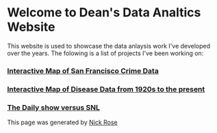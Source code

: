 
# Welcome to Dean's Data Analtics Website
This website is used to showcase the data anlaysis work I've developed over the years. The folowing is a list of projects I've been working on: 


### [Interactive Map of San Francisco Crime Data](https://nab2000.shinyapps.io/sf_crime_gis) 

### [Interactive Map of Disease Data from 1920s to the present](https://nab2000.shinyapps.io/disease_map/)

### [The Daily show versus SNL](https://nab2000.github.io/DSvSNL.html)

This page was generated by [Nick Rose](mailto:nick.dean.rose@gmail.com)
